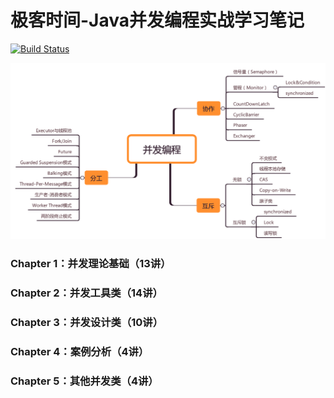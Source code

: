 # 极客时间-Java并发编程实战学习笔记

[![Build Status](https://travis-ci.org/joemccann/dillinger.svg?branch=master)](https://travis-ci.org/joemccann/dillinger)

![avatar](./Pics/Overview.png)

### Chapter 1：并发理论基础（13讲）
### Chapter 2：并发工具类（14讲）
### Chapter 3：并发设计类（10讲）
### Chapter 4：案例分析（4讲）
### Chapter 5：其他并发类（4讲）